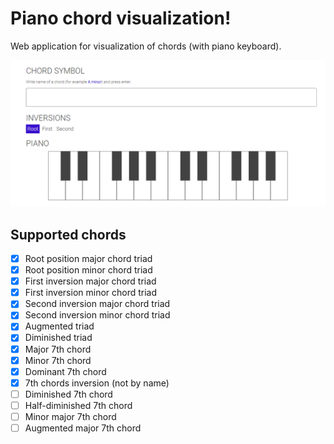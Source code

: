 # Piano chord visualization!

Web application for visualization of chords (with piano keyboard).

![Screenshot](https://github.com/valigac/show-chord/blob/master/imgs/screen.PNG)

## Supported chords

- [x] Root position major chord triad
- [x] Root position minor chord triad
- [X] First inversion major chord triad
- [x] First inversion minor chord triad
- [x] Second inversion major chord triad
- [x] Second inversion minor chord triad
- [x] Augmented triad
- [x] Diminished triad
- [x] Major 7th chord
- [x] Minor 7th chord
- [x] Dominant 7th chord
- [x] 7th chords inversion (not by name)
- [ ] Diminished 7th chord
- [ ] Half-diminished 7th chord
- [ ] Minor major 7th chord
- [ ] Augmented major 7th chord
